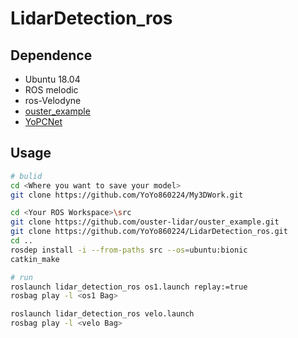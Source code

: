 # LidarDetection_ros

## Dependence
* Ubuntu 18.04
* ROS melodic
* ros-Velodyne
* [ouster_example](https://github.com/ouster-lidar/ouster_example)
* [YoPCNet](https://github.com/YoYo860224/My3DWork)

## Usage
``` bash
# bulid
cd <Where you want to save your model>
git clone https://github.com/YoYo860224/My3DWork.git

cd <Your ROS Workspace>\src
git clone https://github.com/ouster-lidar/ouster_example.git
git clone https://github.com/YoYo860224/LidarDetection_ros.git
cd ..
rosdep install -i --from-paths src --os=ubuntu:bionic
catkin_make

# run
roslaunch lidar_detection_ros os1.launch replay:=true
rosbag play -l <os1 Bag>

roslaunch lidar_detection_ros velo.launch
rosbag play -l <velo Bag>
```

